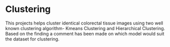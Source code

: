 # Clustering
This projects helps cluster identical colorectal tissue images using two well known clustering algorithm- Kmeans Clustering and Hierarchical Clustering.
Based on the finding a comment has been made on which model would suit the dataset for clustering.
